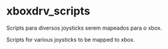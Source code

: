 # xboxdrv_scripts
Scripts para diversos joysticks serem mapeados para o xbox.

Scripts for various joysticks to be mapped to xbox.
